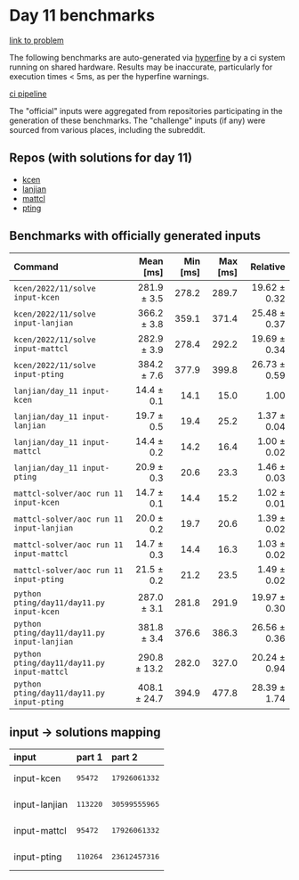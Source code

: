 # Day 11 benchmarks

[link to problem](http://adventofcode.com/2022/day/11)

The following benchmarks are auto-generated via [hyperfine](https://github.com/sharkdp/hyperfine) by a ci system running on shared hardware. Results may be inaccurate, particularly for execution times < 5ms, as per the hyperfine warnings.

[ci pipeline](http://ci.papercode.net:8080/teams/aoc2022/pipelines/aoc-compare-2022)

The "official" inputs were aggregated from repositories participating in the generation of these benchmarks. The "challenge" inputs (if any) were sourced from various places, including the subreddit.

## Repos (with solutions for day 11)


- [kcen](https://github.com/kcen/AdventOfCode)
- [lanjian](https://github.com/LanJian/aoc-2022)
- [mattcl](https://github.com/mattcl/aoc2022)
- [pting](https://github.com/pting/aoc2022)

## Benchmarks with officially generated inputs
| Command | Mean [ms] | Min [ms] | Max [ms] | Relative |
|:---|---:|---:|---:|---:|
| `kcen/2022/11/solve input-kcen` | 281.9 ± 3.5 | 278.2 | 289.7 | 19.62 ± 0.32 |
| `kcen/2022/11/solve input-lanjian` | 366.2 ± 3.8 | 359.1 | 371.4 | 25.48 ± 0.37 |
| `kcen/2022/11/solve input-mattcl` | 282.9 ± 3.9 | 278.4 | 292.2 | 19.69 ± 0.34 |
| `kcen/2022/11/solve input-pting` | 384.2 ± 7.6 | 377.9 | 399.8 | 26.73 ± 0.59 |
| `lanjian/day_11 input-kcen` | 14.4 ± 0.1 | 14.1 | 15.0 | 1.00 |
| `lanjian/day_11 input-lanjian` | 19.7 ± 0.5 | 19.4 | 25.2 | 1.37 ± 0.04 |
| `lanjian/day_11 input-mattcl` | 14.4 ± 0.2 | 14.2 | 16.4 | 1.00 ± 0.02 |
| `lanjian/day_11 input-pting` | 20.9 ± 0.3 | 20.6 | 23.3 | 1.46 ± 0.03 |
| `mattcl-solver/aoc run 11 input-kcen` | 14.7 ± 0.1 | 14.4 | 15.2 | 1.02 ± 0.01 |
| `mattcl-solver/aoc run 11 input-lanjian` | 20.0 ± 0.2 | 19.7 | 20.6 | 1.39 ± 0.02 |
| `mattcl-solver/aoc run 11 input-mattcl` | 14.7 ± 0.3 | 14.4 | 16.3 | 1.03 ± 0.02 |
| `mattcl-solver/aoc run 11 input-pting` | 21.5 ± 0.2 | 21.2 | 23.5 | 1.49 ± 0.02 |
| `python pting/day11/day11.py input-kcen` | 287.0 ± 3.1 | 281.8 | 291.9 | 19.97 ± 0.30 |
| `python pting/day11/day11.py input-lanjian` | 381.8 ± 3.4 | 376.6 | 386.3 | 26.56 ± 0.36 |
| `python pting/day11/day11.py input-mattcl` | 290.8 ± 13.2 | 282.0 | 327.0 | 20.24 ± 0.94 |
| `python pting/day11/day11.py input-pting` | 408.1 ± 24.7 | 394.9 | 477.8 | 28.39 ± 1.74 |

## input -> solutions mapping
|input|part 1|part 2|
|:---|:---|:---|
|input-kcen|<pre>95472</pre>|<pre>17926061332</pre>|
|input-lanjian|<pre>113220</pre>|<pre>30599555965</pre>|
|input-mattcl|<pre>95472</pre>|<pre>17926061332</pre>|
|input-pting|<pre>110264</pre>|<pre>23612457316</pre>|
